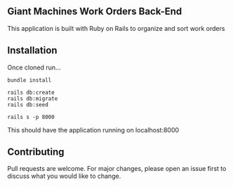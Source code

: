 ## Giant Machines Work Orders Back-End

This application is built with Ruby on Rails to organize and sort work orders

## Installation

Once cloned run…

```
bundle install

rails db:create
rails db:migrate
rails db:seed

rails s -p 8000
```
This should have the application running on localhost:8000

## Contributing
Pull requests are welcome. For major changes, please open an issue first to discuss what you would like to change.